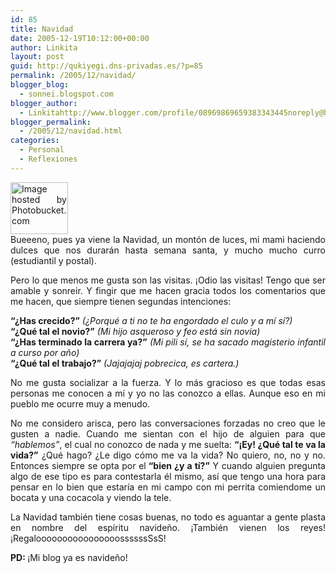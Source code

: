 ```yaml
---
id: 85
title: Navidad
date: 2005-12-19T10:12:00+00:00
author: Linkita
layout: post
guid: http://qukiyegi.dns-privadas.es/?p=85
permalink: /2005/12/navidad/
blogger_blog:
  - sonnei.blogspot.com
blogger_author:
  - Linkitahttp://www.blogger.com/profile/08969869659383343445noreply@blogger.com
blogger_permalink:
  - /2005/12/navidad.html
categories:
  - Personal
  - Reflexiones
---
```

<div style="text-align: justify;">
  <img style="width: 92px; height: 83px;" src="http://i7.photobucket.com/albums/y261/linkitab/muerdago.gif" alt="Image hosted by Photobucket.com" /><br />Bueeeno, pues ya viene la Navidad, un montón de luces, mi mami haciendo dulces que nos durarán hasta semana santa, y mucho mucho curro (estudiantil y postal).</p> 
  
  <p>
    Pero lo que menos me gusta son las visitas. ¡Odio las visitas! Tengo que ser amable y sonreir. Y fingir que me hacen gracia todos los comentarios que me hacen, que siempre tienen segundas intenciones:
  </p>
  
  <p>
    <span style="font-weight: bold;">&#8220;¿Has crecido?&#8221;</span> <span style="font-style: italic;">(¿Porqué a ti no te ha engordado el culo y a mí sí?)</span><br /><span style="font-weight: bold;">&#8220;¿Qué tal el novio?&#8221;</span> <span style="font-style: italic;">(Mi hijo asqueroso y feo está sin novia)</span><br /><span style="font-weight: bold;">&#8220;¿Has terminado la carrera ya?&#8221;</span> <span style="font-style: italic;">(Mi pili sí, se ha sacado magisterio infantil a curso por año)</span><br /><span style="font-weight: bold;">&#8220;¿Qué tal el trabajo?&#8221;</span><span style="font-style: italic;"> (Jajajajaj pobrecica, es cartera.)</span>
  </p>
  
  <p>
    No me gusta socializar a la fuerza. Y lo más gracioso es que todas esas personas me conocen a mí y yo no las conozco a ellas. Aunque eso en mi pueblo me ocurre muy a menudo.
  </p>
  
  <p>
    No me considero arisca, pero las conversaciones forzadas no creo que le gusten a nadie. Cuando me sientan con el hijo de alguien para que<span style="font-style: italic;"> &#8220;hablemos&#8221;</span>, el cual no conozco de nada y me suelta: <span style="font-weight: bold;">&#8220;¡Ey! ¿Qué tal te va la vida?&#8221;</span> ¿Qué hago? ¿Le digo cómo me va la vida? No quiero, no, no y no. Entonces siempre se opta por el<span style="font-weight: bold;"> &#8220;bien ¿y a tí?&#8221;</span> Y cuando alguien pregunta algo de ese tipo es para contestarla él mismo, así que tengo una hora para pensar en lo bien que estaría en mi campo con mi perrita comiendome un bocata y una cocacola y viendo la tele.
  </p>
  
  <p>
    La Navidad también tiene cosas buenas, no todo es aguantar a gente plasta en nombre del espíritu navideño. ¡También vienen los reyes! ¡RegaloooooooooooooooossssssSsS!
  </p>
  
  <p>
    <span style="font-weight: bold;">PD: </span>¡Mi blog ya es navideño!</div>